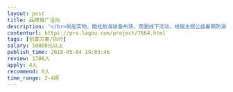 ```yaml
---                
layout: post       
title: 品牌推广活动           
description: '</br>帆船实物、酷炫航海装备布场，商圈线下活动，根据主题公益暑期防溺水自救、航海文化、职业体验、绳结风向等专业的活动内容，策划3场现场活动与执行。现场吸引参家长关注公众号、小程序。</br>要求在北京</br>'     
contenturl: https://pro.lagou.com/project/7664.html      
tags: [创意方案/执行]            
salary: 50000元以上          
publish_time: 2018-05-04 19:03:46         
review: 1786人                   
apply: 4人                   
recommend: 0人                   
time_range: 2-4周              
---                 
```

